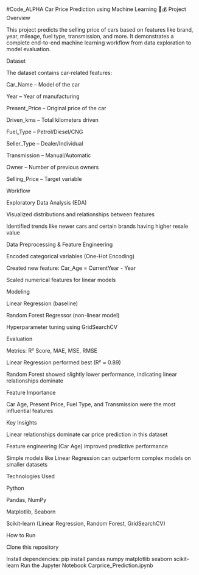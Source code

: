 #Code_ALPHA
Car Price Prediction using Machine Learning 🚗💰
Project Overview

This project predicts the selling price of cars based on features like brand, year, mileage, fuel type, transmission, and more. It demonstrates a complete end-to-end machine learning workflow from data exploration to model evaluation.

Dataset

The dataset contains car-related features:

Car_Name – Model of the car

Year – Year of manufacturing

Present_Price – Original price of the car

Driven_kms – Total kilometers driven

Fuel_Type – Petrol/Diesel/CNG

Seller_Type – Dealer/Individual

Transmission – Manual/Automatic

Owner – Number of previous owners

Selling_Price – Target variable

Workflow

Exploratory Data Analysis (EDA)

Visualized distributions and relationships between features

Identified trends like newer cars and certain brands having higher resale value

Data Preprocessing & Feature Engineering

Encoded categorical variables (One-Hot Encoding)

Created new feature: Car_Age = CurrentYear - Year

Scaled numerical features for linear models

Modeling

Linear Regression (baseline)

Random Forest Regressor (non-linear model)

Hyperparameter tuning using GridSearchCV

Evaluation

Metrics: R² Score, MAE, MSE, RMSE

Linear Regression performed best (R² ≈ 0.89)

Random Forest showed slightly lower performance, indicating linear relationships dominate

Feature Importance

Car Age, Present Price, Fuel Type, and Transmission were the most influential features

Key Insights

Linear relationships dominate car price prediction in this dataset

Feature engineering (Car Age) improved predictive performance

Simple models like Linear Regression can outperform complex models on smaller datasets

Technologies Used

Python

Pandas, NumPy

Matplotlib, Seaborn

Scikit-learn (Linear Regression, Random Forest, GridSearchCV)

How to Run

Clone this repository

Install dependencies:
pip install pandas numpy matplotlib seaborn scikit-learn
Run the Jupyter Notebook Carprice_Prediction.ipynb
